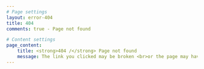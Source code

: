 ```yaml
---
# Page settings
layout: error-404
title: 404
comments: true - Page not found

# Content settings
page_content:
    title: <strong>404 /</strong> Page not found
    message: The link you clicked may be broken <br>or the page may have been removed.
---
```

